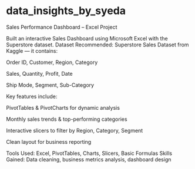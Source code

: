 # data_insights_by_syeda
Sales Performance Dashboard – Excel Project

Built an interactive Sales Dashboard using Microsoft Excel with the Superstore dataset. Dataset Recommended: Superstore Sales Dataset from Kaggle — it contains:

Order ID, Customer, Region, Category

Sales, Quantity, Profit, Date

Ship Mode, Segment, Sub-Category

Key features include:

PivotTables & PivotCharts for dynamic analysis

Monthly sales trends & top-performing categories

Interactive slicers to filter by Region, Category, Segment

Clean layout for business reporting

Tools Used: Excel, PivotTables, Charts, Slicers, Basic Formulas Skills Gained: Data cleaning, business metrics analysis, dashboard design
